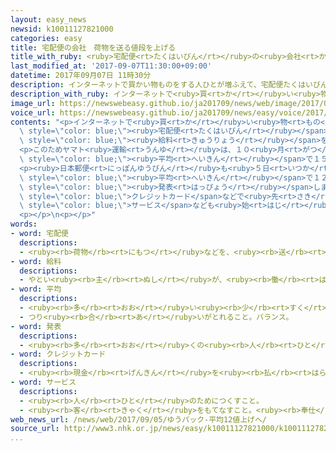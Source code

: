 ```yaml
---
layout: easy_news
newsid: k10011127821000
categories: easy
title: 宅配便の会社　荷物を送る値段を上げる
title_with_ruby: <ruby>宅配便<rt>たくはいびん</rt></ruby>の<ruby>会社<rt>かいしゃ</rt></ruby>　<ruby>荷物<rt>にもつ</rt></ruby>を<ruby>送<rt>おく</rt></ruby>る<ruby>値段<rt>ねだん</rt></ruby>を<ruby>上<rt>あ</rt></ruby>げる
last_modified_at: '2017-09-07T11:30:00+09:00'
datetime: 2017年09月07日 11時30分
description: インターネットで買かい物ものをする人ひとが増ふえて、宅配便たくはいびんの会社かいしゃは、荷物にもつを届とどける人ひとが足たりなくて困こまっています。
description_with_ruby: インターネットで<ruby>買<rt>か</rt></ruby>い<ruby>物<rt>もの</rt></ruby>をする<ruby>人<rt>ひと</rt></ruby>が<ruby>増<rt>ふ</rt></ruby>えて、<ruby>宅配便<rt>たくはいびん</rt></ruby>の<ruby>会社<rt>かいしゃ</rt></ruby>は、<ruby>荷物<rt>にもつ</rt></ruby>を<ruby>届<rt>とど</rt></ruby>ける<ruby>人<rt>ひと</rt></ruby>が<ruby>足<rt>た</rt></ruby>りなくて<ruby>困<rt>こま</rt></ruby>っています。
image_url: https://newswebeasy.github.io/ja201709/news/web/image/2017/09/07/k10011127821000.jpg
voice_url: https://newswebeasy.github.io/ja201709/news/easy/voice/2017/09/07/k10011127821000.mp3
contents: "<p>インターネットで<ruby>買<rt>か</rt></ruby>い<ruby>物<rt>もの</rt></ruby>をする<ruby>人<rt>ひと</rt></ruby>が<ruby>増<rt>ふ</rt></ruby>えて、<span\
  \ style=\"color: blue;\"><ruby>宅配便<rt>たくはいびん</rt></ruby></span>の<ruby>会社<rt>かいしゃ</rt></ruby>は、<ruby>荷物<rt>にもつ</rt></ruby>を<ruby>届<rt>とど</rt></ruby>ける<ruby>人<rt>ひと</rt></ruby>が<ruby>足<rt>た</rt></ruby>りなくて<ruby>困<rt>こま</rt></ruby>っています。どこの<ruby>会社<rt>かいしゃ</rt></ruby>も、<ruby>荷物<rt>にもつ</rt></ruby>を<ruby>届<rt>とど</rt></ruby>ける<ruby>人<rt>ひと</rt></ruby>の<span\
  \ style=\"color: blue;\"><ruby>給料<rt>きゅうりょう</rt></ruby></span>を<ruby>上<rt>あ</rt></ruby>げているため、<ruby>必要<rt>ひつよう</rt></ruby>なお<ruby>金<rt>かね</rt></ruby>が<ruby>増<rt>ふ</rt></ruby>えています。</p>\n\
  <p>このためヤマト<ruby>運輸<rt>うんゆ</rt></ruby>は、１０<ruby>月<rt>がつ</rt></ruby>から<ruby>荷物<rt>にもつ</rt></ruby>を<ruby>送<rt>おく</rt></ruby>る<ruby>値段<rt>ねだん</rt></ruby>を<span\
  \ style=\"color: blue;\"><ruby>平均<rt>へいきん</rt></ruby></span>で１５％<ruby>上<rt>あ</rt></ruby>げることを<ruby>決<rt>き</rt></ruby>めています。<ruby>佐川急便<rt>さがわきゅうびん</rt></ruby>も１１<ruby>月<rt>がつ</rt></ruby>から<ruby>上<rt>あ</rt></ruby>げる<ruby>予定<rt>よてい</rt></ruby>です。</p>\n\
  <p><ruby>日本郵便<rt>にっぽんゆうびん</rt></ruby>も<ruby>５日<rt>いつか</rt></ruby>、<ruby>来年<rt>らいねん</rt></ruby>の３<ruby>月<rt>がつ</rt></ruby>から<span\
  \ style=\"color: blue;\"><ruby>平均<rt>へいきん</rt></ruby></span>で１２％<ruby>上<rt>あ</rt></ruby>げると<span\
  \ style=\"color: blue;\"><ruby>発表<rt>はっぴょう</rt></ruby></span>しました。<ruby>日本郵便<rt>にっぽんゆうびん</rt></ruby>は、<span\
  \ style=\"color: blue;\">クレジットカード</span>などで<ruby>先<rt>さき</rt></ruby>にお<ruby>金<rt>かね</rt></ruby>を<ruby>払<rt>はら</rt></ruby>ったときは<ruby>値段<rt>ねだん</rt></ruby>を<ruby>安<rt>やす</rt></ruby>くする<span\
  \ style=\"color: blue;\">サービス</span>なども<ruby>始<rt>はじ</rt></ruby>めると<ruby>言<rt>い</rt></ruby>っています。</p>\n\
  <p></p>\n<p></p>"
words:
- word: 宅配便
  descriptions:
  - <ruby><rb>荷物</rb><rt>にもつ</rt></ruby>などを、<ruby><rb>送</rb><rt>おく</rt></ruby>り<ruby><rb>先</rb><rt>さき</rt></ruby>の<ruby><rb>家</rb><rt>いえ</rt></ruby>まで<ruby><rb>届</rb><rt>とど</rt></ruby>ける<ruby><rb>仕組</rb><rt>しく</rt></ruby>み。
- word: 給料
  descriptions:
  - やとい<ruby><rb>主</rb><rt>ぬし</rt></ruby>が、<ruby><rb>働</rb><rt>はたら</rt></ruby>いた<ruby><rb>人</rb><rt>ひと</rt></ruby>にはらうお<ruby><rb>金</rb><rt>かね</rt></ruby>。<ruby><rb>給与</rb><rt>きゅうよ</rt></ruby>。サラリー。
- word: 平均
  descriptions:
  - <ruby><rb>多</rb><rt>おお</rt></ruby>い<ruby><rb>少</rb><rt>すく</rt></ruby>ないや<ruby><rb>高</rb><rt>たか</rt></ruby>い<ruby><rb>低</rb><rt>ひく</rt></ruby>いなどがないように、ならすこと。
  - つり<ruby><rb>合</rb><rt>あ</rt></ruby>いがとれること。バランス。
- word: 発表
  descriptions:
  - <ruby><rb>多</rb><rt>おお</rt></ruby>くの<ruby><rb>人</rb><rt>ひと</rt></ruby>に<ruby><rb>広</rb><rt>ひろ</rt></ruby>く<ruby><rb>知</rb><rt>し</rt></ruby>らせること。
- word: クレジットカード
  descriptions:
  - <ruby><rb>現金</rb><rt>げんきん</rt></ruby>を<ruby><rb>払</rb><rt>はら</rt></ruby>わなくても、<ruby><rb>後払</rb><rt>あとばら</rt></ruby>いで<ruby><rb>買</rb><rt>か</rt></ruby>い<ruby><rb>物</rb><rt>もの</rt></ruby>をすることができるカード。
- word: サービス
  descriptions:
  - <ruby><rb>人</rb><rt>ひと</rt></ruby>のためにつくすこと。
  - <ruby><rb>客</rb><rt>きゃく</rt></ruby>をもてなすこと。<ruby><rb>奉仕</rb><rt>ほうし</rt></ruby>。
web_news_url: /news/web/2017/09/05/ゆうパック-平均12値上げへ/
source_url: http://www3.nhk.or.jp/news/easy/k10011127821000/k10011127821000.html
...
```

